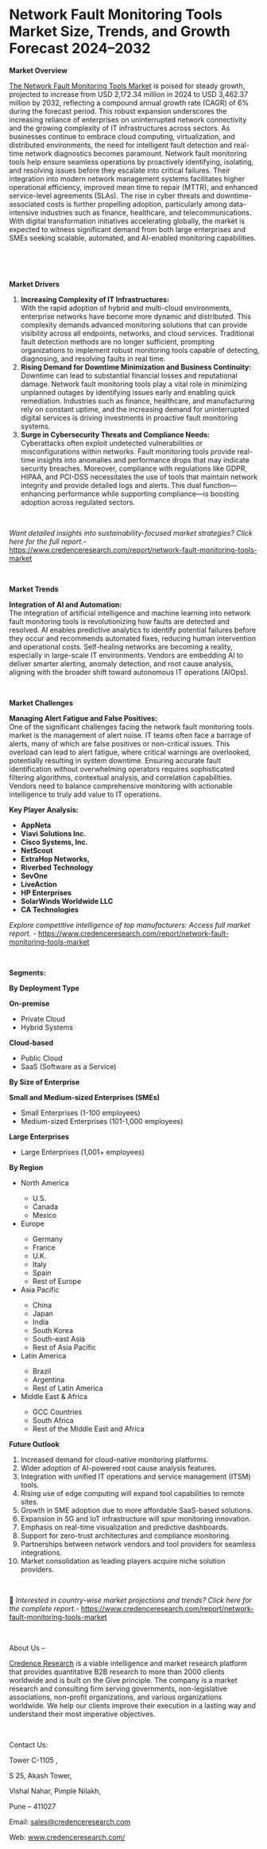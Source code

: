 # Network Fault Monitoring Tools Market Size, Trends, and Growth Forecast 2024–2032


<p><strong>Market Overview</strong></p>
<p><a href="https://www.credenceresearch.com/report/network-fault-monitoring-tools-market">The Network Fault Monitoring Tools Market</a> is poised for steady growth, projected to increase from USD 2,172.34 million in 2024 to USD 3,462.37 million by 2032, reflecting a compound annual growth rate (CAGR) of 6% during the forecast period. This robust expansion underscores the increasing reliance of enterprises on uninterrupted network connectivity and the growing complexity of IT infrastructures across sectors. As businesses continue to embrace cloud computing, virtualization, and distributed environments, the need for intelligent fault detection and real-time network diagnostics becomes paramount. Network fault monitoring tools help ensure seamless operations by proactively identifying, isolating, and resolving issues before they escalate into critical failures. Their integration into modern network management systems facilitates higher operational efficiency, improved mean time to repair (MTTR), and enhanced service-level agreements (SLAs). The rise in cyber threats and downtime-associated costs is further propelling adoption, particularly among data-intensive industries such as finance, healthcare, and telecommunications. With digital transformation initiatives accelerating globally, the market is expected to witness significant demand from both large enterprises and SMEs seeking scalable, automated, and AI-enabled monitoring capabilities.</p>
<p><strong>&nbsp;</strong></p>
<p><strong>&nbsp;</strong></p>
<p><strong>Market Drivers</strong></p>
<ol>
<li><strong> Increasing Complexity of IT Infrastructures:</strong><br data-start="1481" data-end="1484" /> With the rapid adoption of hybrid and multi-cloud environments, enterprise networks have become more dynamic and distributed. This complexity demands advanced monitoring solutions that can provide visibility across all endpoints, networks, and cloud services. Traditional fault detection methods are no longer sufficient, prompting organizations to implement robust monitoring tools capable of detecting, diagnosing, and resolving faults in real time.</li>
<li data-start="1937" data-end="2432"><strong data-start="1937" data-end="2008"> Rising Demand for Downtime Minimization and Business Continuity:</strong><br data-start="2008" data-end="2011" /> Downtime can lead to substantial financial losses and reputational damage. Network fault monitoring tools play a vital role in minimizing unplanned outages by identifying issues early and enabling quick remediation. Industries such as finance, healthcare, and manufacturing rely on constant uptime, and the increasing demand for uninterrupted digital services is driving investments in proactive fault monitoring systems.</li>
<li data-start="2434" data-end="2995"><strong data-start="2434" data-end="2493"> Surge in Cybersecurity Threats and Compliance Needs:</strong><br data-start="2493" data-end="2496" /> Cyberattacks often exploit undetected vulnerabilities or misconfigurations within networks. Fault monitoring tools provide real-time insights into anomalies and performance drops that may indicate security breaches. Moreover, compliance with regulations like GDPR, HIPAA, and PCI-DSS necessitates the use of tools that maintain network integrity and provide detailed logs and alerts. This dual function&mdash;enhancing performance while supporting compliance&mdash;is boosting adoption across regulated sectors.</li>
</ol>
<p><strong>&nbsp;</strong></p>
<p><em>Want detailed insights into sustainability-focused market strategies? Click here for the full report.- </em><a href="https://www.credenceresearch.com/report/network-fault-monitoring-tools-market">https://www.credenceresearch.com/report/network-fault-monitoring-tools-market</a></p>
<p>&nbsp;</p>
<p><strong>Market Trends</strong></p>
<p><strong>Integration of AI and Automation:</strong><br /> The integration of artificial intelligence and machine learning into network fault monitoring tools is revolutionizing how faults are detected and resolved. AI enables predictive analytics to identify potential failures before they occur and recommends automated fixes, reducing human intervention and operational costs. Self-healing networks are becoming a reality, especially in large-scale IT environments. Vendors are embedding AI to deliver smarter alerting, anomaly detection, and root cause analysis, aligning with the broader shift toward autonomous IT operations (AIOps).</p>
<p><strong>&nbsp;</strong></p>
<p><strong>Market Challenges</strong></p>
<p><strong>Managing Alert Fatigue and False Positives:</strong><br data-start="3731" data-end="3734" /> One of the significant challenges facing the network fault monitoring tools market is the management of alert noise. IT teams often face a barrage of alerts, many of which are false positives or non-critical issues. This overload can lead to alert fatigue, where critical warnings are overlooked, potentially resulting in system downtime. Ensuring accurate fault identification without overwhelming operators requires sophisticated filtering algorithms, contextual analysis, and correlation capabilities. Vendors need to balance comprehensive monitoring with actionable intelligence to truly add value to IT operations.</p>
<p><strong>Key Player Analysis:</strong></p>
<ul>
<li><strong>AppNeta</strong></li>
<li><strong>Viavi Solutions Inc.</strong></li>
<li><strong>Cisco Systems, Inc.</strong></li>
<li><strong>NetScout</strong></li>
<li><strong>ExtraHop Networks,</strong></li>
<li><strong>Riverbed Technology</strong></li>
<li><strong>SevOne</strong></li>
<li><strong>LiveAction</strong></li>
<li><strong>HP Enterprises</strong></li>
<li><strong>SolarWinds Worldwide LLC</strong></li>
<li><strong>CA Technologies</strong></li>
</ul>
<p><em>Explore competitive intelligence of top manufacturers: Access full market report. - </em><a href="https://www.credenceresearch.com/report/network-fault-monitoring-tools-market">https://www.credenceresearch.com/report/network-fault-monitoring-tools-market</a></p>
<p>&nbsp;</p>
<p><strong>Segments:</strong></p>
<p><strong>By Deployment Type</strong></p>
<p><strong>On-premise</strong></p>
<ul>
<li>Private Cloud</li>
<li>Hybrid Systems</li>
</ul>
<p><strong>Cloud-based</strong></p>
<ul>
<li>Public Cloud</li>
<li>SaaS (Software as a Service)</li>
</ul>
<p><strong>By Size of Enterprise</strong></p>
<p><strong>Small and Medium-sized Enterprises (SMEs)</strong></p>
<ul>
<li>Small Enterprises (1-100 employees)</li>
<li>Medium-sized Enterprises (101-1,000 employees)</li>
</ul>
<p><strong>Large Enterprises</strong></p>
<ul>
<li>Large Enterprises (1,001+ employees)</li>
</ul>
<p><strong>By Region</strong></p>
<ul>
<li>North America</li>
<ul>
<li>U.S.</li>
<li>Canada</li>
<li>Mexico</li>
</ul>
<li>Europe</li>
<ul>
<li>Germany</li>
<li>France</li>
<li>U.K.</li>
<li>Italy</li>
<li>Spain</li>
<li>Rest of Europe</li>
</ul>
<li>Asia Pacific</li>
<ul>
<li>China</li>
<li>Japan</li>
<li>India</li>
<li>South Korea</li>
<li>South-east Asia</li>
<li>Rest of Asia Pacific</li>
</ul>
<li>Latin America</li>
<ul>
<li>Brazil</li>
<li>Argentina</li>
<li>Rest of Latin America</li>
</ul>
<li>Middle East &amp; Africa</li>
<ul>
<li>GCC Countries</li>
<li>South Africa</li>
<li>Rest of the Middle East and Africa</li>
</ul>
</ul>
<p><strong>Future Outlook </strong></p>
<ol>
<li>Increased demand for cloud-native monitoring platforms.</li>
<li data-start="4455" data-end="4513">Wider adoption of AI-powered root cause analysis features.</li>
<li data-start="4517" data-end="4592">Integration with unified IT operations and service management (ITSM) tools.</li>
<li data-start="4596" data-end="4671">Rising use of edge computing will expand tool capabilities to remote sites.</li>
<li data-start="4675" data-end="4742">Growth in SME adoption due to more affordable SaaS-based solutions.</li>
<li data-start="4746" data-end="4817">Expansion in 5G and IoT infrastructure will spur monitoring innovation.</li>
<li data-start="4821" data-end="4883">Emphasis on real-time visualization and predictive dashboards.</li>
<li data-start="4887" data-end="4950">Support for zero-trust architectures and compliance monitoring.</li>
<li data-start="4954" data-end="5036">Partnerships between network vendors and tool providers for seamless integrations.</li>
<li data-start="5041" data-end="5114">Market consolidation as leading players acquire niche solution providers.</li>
</ol>
<p>&nbsp;</p>
<p>📌 <em>Interested in country-wise market projections and trends? Click here for the complete report.- </em><a href="https://www.credenceresearch.com/report/network-fault-monitoring-tools-market">https://www.credenceresearch.com/report/network-fault-monitoring-tools-market</a></p>
<p>&nbsp;</p>
<p>About Us &ndash;</p>
<p><a href="https://www.credenceresearch.com/">Credence Research</a> is a viable intelligence and market research platform that provides quantitative B2B research to more than 2000 clients worldwide and is built on the Give principle. The company is a market research and consulting firm serving governments, non-legislative associations, non-profit organizations, and various organizations worldwide. We help our clients improve their execution in a lasting way and understand their most imperative objectives.</p>
<p>&nbsp;</p>
<p>Contact Us:</p>
<p>Tower C-1105 ,</p>
<p>S 25, Akash Tower,</p>
<p>Vishal Nahar, Pimple Nilakh,</p>
<p>Pune &ndash; 411027</p>
<p>Email: <a href="mailto:sales@credenceresearch.com">sales@credenceresearch.com</a></p>
<p>Web: <a href="http://www.credenceresearch.com/">www.credenceresearch.com/</a></p>
